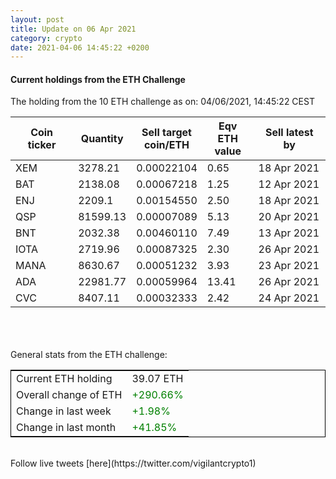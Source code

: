 ```yaml
---
layout: post
title: Update on 06 Apr 2021
category: crypto
date: 2021-04-06 14:45:22 +0200
---
```

<!-- Global site tag (gtag.js) - Google Analytics -->
<script async src="https://www.googletagmanager.com/gtag/js?id=UA-103831149-5"></script>
<script>
  window.dataLayer = window.dataLayer || [];
  function gtag(){dataLayer.push(arguments);}
  gtag('js', new Date());

  gtag('config', 'UA-103831149-5');
</script>


#### Current holdings from the ETH Challenge

The holding from the 10 ETH challenge as on: 04/06/2021, 14:45:22 CEST

|Coin ticker|Quantity|Sell target<br>coin/ETH|Eqv ETH<br>value|Sell latest by|
|-----------|--------|-----------|-----------|--------------|
XEM|3278.21|  0.00022104|0.65|18 Apr 2021|
BAT|2138.08|  0.00067218|1.25|12 Apr 2021|
ENJ|2209.1|  0.00154550|2.50|18 Apr 2021|
QSP|81599.13|  0.00007089|5.13|20 Apr 2021|
BNT|2032.38|  0.00460110|7.49|13 Apr 2021|
IOTA|2719.96|  0.00087325|2.30|26 Apr 2021|
MANA|8630.67|  0.00051232|3.93|23 Apr 2021|
ADA|22981.77|  0.00059964|13.41|26 Apr 2021|
CVC|8407.11|  0.00032333|2.42|24 Apr 2021|

<br>
<br>
<br>
General stats from the ETH challenge:

<table style="border:1px solid black;margin-left:auto;margin-right:auto;">
	<tbody>
	<tr>
		<td>Current ETH holding</td>
		<td>     39.07 ETH</td>
	</tr>
	<tr>
		<td>Overall change of ETH</td>
		<td><font color="green">+290.66%</font></td>
	</tr>
	<tr>
		<td>Change in last week</td>
		<td><font color="green">+1.98%</font></td>
	</tr>
	<tr>
		<td>Change in last month</td>
		<td><font color="green">+41.85%</font></td>
	</tr>
	</tbody>
</table>

<br>
Follow live tweets [here](https://twitter.com/vigilantcrypto1)
<br>
<br>